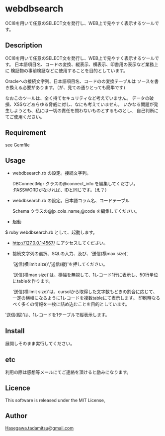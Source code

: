 webdbsearch
===========

OCI8を用いて任意のSELECT文を発行し、WEB上で見やすく表示するツールです。

## Description
  OCI8を用いて任意のSELECT文を発行し、WEB上で見やすく表示するツールです。
日本語項目名、コードの変換、縦表示、横表示、印書用の表示など業務上に
検証物の事前検証などに使用することを目的としています。

  Oracleへの接続文字列、日本語項目名、コードのの変換テーブルは
ソースを書き換える必要があります。（が、見ての通りとっても簡単です)

  なおこのツールは、全く持てセキュリティなど考えていません。
データの破損、XSSなどあらゆる脅威に対し、なにも考えていません。
いかなる問題が発生しようとも、私には一切の責任を問わないものとするものとし、
自己判断にてご使用ください。

## Requirement

see Gemfile

## Usage

- webdbsearch.rb の設定。接続文字列。

  DBConnectMgr クラスの@connect_info を編集してください。
:PASSWORDがなければ、IDと同じです。(え？）

- webdbsearch.rb の設定。日本語コラム名、コードテーブル

  Schema クラスの@jp_cols_name,@code を編集してください。

- 起動

$ ruby webdbsearch.rb
として、起動します。

- http://127.0.0.1:4567/ にアクセスしてください。

- 接続文字列の選択、SQLの入力、及び、'送信(横max size)',

  '送信(横limit size)','送信(縦)'を押してください。

  '送信(横max size)'は、横幅を無視して、1レコード1行に表示し、50行単位にtableを作ります。

  '送信(横limit size)'は、cursolから取得した文字数もどきの割合に応じて、
一定の横幅になるように1レコードを複数tableにて表示します。
印刷時なるべく多くの情報を一枚に詰め込むことを目的としています。

 '送信(縦)'は、1レコードを1テーブルで縦表示します。


## Install
  展開しそのまま実行してください。

## etc
  利用の際は感想等メールにてご連絡を頂けると励みになります。

## Licence
  This software is released under the MIT License, 

## Author
  Hasegawa.tadamitsu@gmail.com

